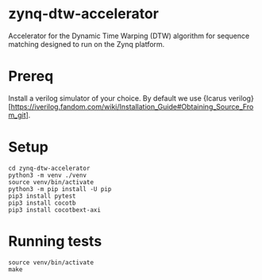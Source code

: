 # zynq-dtw-accelerator
Accelerator for the Dynamic Time Warping (DTW) algorithm for sequence matching designed to run on the Zynq platform.

# Prereq
Install a verilog simulator of your choice. By default we use {Icarus verilog}[https://iverilog.fandom.com/wiki/Installation_Guide#Obtaining_Source_From_git].

# Setup
```
cd zynq-dtw-accelerator
python3 -m venv ./venv
source venv/bin/activate
python3 -m pip install -U pip
pip3 install pytest
pip3 install cocotb
pip3 install cocotbext-axi
```

# Running tests
```
source venv/bin/activate
make
```